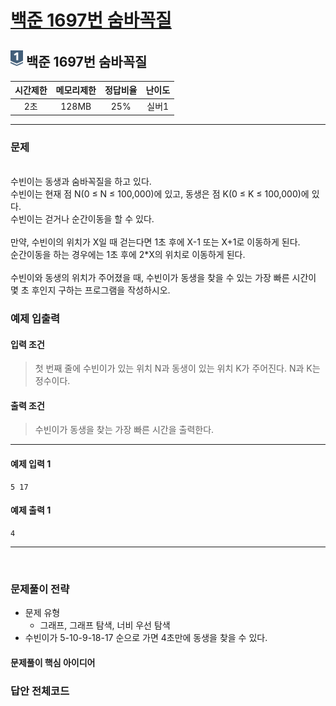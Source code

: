 
# [백준 1697번 숨바꼭질](https://www.acmicpc.net/problem/1697)

## <img src="https://raw.githubusercontent.com/gudals-kim/Studyroom/0c61bf1ad9b6434ff624dbab4012654df8c92b01/codingtest/img/rank/silver_1.svg" width="20">  백준 1697번 숨바꼭질  


| 시간제한 | 메모리제한 | 정답비율 | 난이도  | 
|:----:|:-----:|:----:|:----:|
|  2초  | 128MB | 25%  | 실버1  |

---

### 문제

<br> 수빈이는 동생과 숨바꼭질을 하고 있다.
<br> 수빈이는 현재 점 N(0 ≤ N ≤ 100,000)에 있고, 동생은 점 K(0 ≤ K ≤ 100,000)에 있다.
<br> 수빈이는 걷거나 순간이동을 할 수 있다.
<br> 
<br> 만약, 수빈이의 위치가 X일 때 걷는다면 1초 후에 X-1 또는 X+1로 이동하게 된다.
<br> 순간이동을 하는 경우에는 1초 후에 2*X의 위치로 이동하게 된다.
<br> 
<br> 수빈이와 동생의 위치가 주어졌을 때, 수빈이가 동생을 찾을 수 있는 가장 빠른 시간이 몇 초 후인지 구하는 프로그램을 작성하시오.


### 예제 입출력

#### 입력 조건
> 첫 번째 줄에 수빈이가 있는 위치 N과 동생이 있는 위치 K가 주어진다. N과 K는 정수이다.<br>
#### 출력 조건
> 수빈이가 동생을 찾는 가장 빠른 시간을 출력한다. <br>
---
#### 예제 입력 1
```
5 17
```
#### 예제 출력 1
```
4
```

---


<br>

### 문제풀이 전략
- 문제 유형
  - 그래프, 그래프 탐색, 너비 우선 탐색
- 수빈이가 5-10-9-18-17 순으로 가면 4초만에 동생을 찾을 수 있다.

#### 문제풀이 핵심 아이디어




### 답안 전체코드

```py

```
